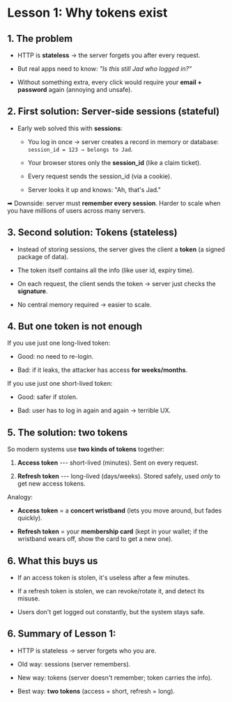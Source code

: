  # Lesson 1: Why tokens exist 


1\. The problem
---------------

-   HTTP is **stateless** → the server forgets you after every request.

-   But real apps need to know: *"Is this still Jad who logged in?"*

-   Without something extra, every click would require your **email + password** again (annoying and unsafe).


2\. First solution: Server-side sessions (stateful)
---------------------------------------------------

-   Early web solved this with **sessions**:

    -   You log in once → server creates a record in memory or database:\
        `session_id = 123 → belongs to Jad`.

    -   Your browser stores only the **session_id** (like a claim ticket).

    -   Every request sends the session_id (via a cookie).

    -   Server looks it up and knows: "Ah, that's Jad."

➡ Downside: server must **remember every session**. Harder to scale when you have millions of users across many servers.


3\. Second solution: Tokens (stateless)
---------------------------------------

-   Instead of storing sessions, the server gives the client a **token** (a signed package of data).

-   The token itself contains all the info (like user id, expiry time).

-   On each request, the client sends the token → server just checks the **signature**.

-   No central memory required → easier to scale.

4\. But one token is not enough
-------------------------------

If you use just one long-lived token:

-   Good: no need to re-login.

-   Bad: if it leaks, the attacker has access **for weeks/months**.

If you use just one short-lived token:

-   Good: safer if stolen.

-   Bad: user has to log in again and again → terrible UX.


5\. The solution: two tokens
----------------------------

So modern systems use **two kinds of tokens** together:

1.  **Access token** --- short-lived (minutes). Sent on every request.

2.  **Refresh token** --- long-lived (days/weeks). Stored safely, used *only* to get new access tokens.

Analogy:

-   **Access token** = a **concert wristband** (lets you move around, but fades quickly).

-   **Refresh token** = your **membership card** (kept in your wallet; if the wristband wears off, show the card to get a new one).


6\. What this buys us
---------------------

-   If an access token is stolen, it's useless after a few minutes.

-   If a refresh token is stolen, we can revoke/rotate it, and detect its misuse.

-   Users don't get logged out constantly, but the system stays safe.

6\. Summary of Lesson 1:
---------------------

-   HTTP is stateless → server forgets who you are.

-   Old way: sessions (server remembers).

-   New way: tokens (server doesn't remember; token carries the info).

-   Best way: **two tokens** (access = short, refresh = long).

